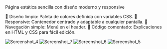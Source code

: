 Página estática sencilla con diseño moderno y responsive

🎨 Diseño limpio: Paleta de colores definida con variables CSS.
📱 Responsive: Contenedor centrado y adaptable a cualquier pantalla.
🔗 Navegación simple: Menú en el header.
📝 Código comentado: Explicaciones en HTML y CSS para fácil edición.


![Screenshot_4](https://github.com/user-attachments/assets/630b3ab6-e172-4ec1-b493-bf897754f6a5)
![Screenshot_7](https://github.com/user-attachments/assets/cc4d4afc-8c14-405b-af57-2ff80f29a105)
![Screenshot_6](https://github.com/user-attachments/assets/61be8625-4fbb-4271-9877-cdb6f693daf6)
![Screenshot_5](https://github.com/user-attachments/assets/2cb1361a-c8e0-4a99-85e2-3b73f32908b8)
